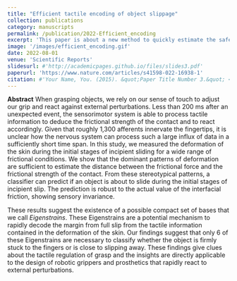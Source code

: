 ```yaml
---
title: "Efficient tactile encoding of object slippage"
collection: publications
category: manuscripts
permalink: /publication/2022-Efficient_encoding
excerpt: 'This paper is about a new method to quickly estimate the safety margin before an object starts to slip.'
image: '/images/efficient_encoding.gif'
date: 2022-08-01
venue: 'Scientific Reports'
slidesurl: #'http://academicpages.github.io/files/slides3.pdf'
paperurl: 'https://www.nature.com/articles/s41598-022-16938-1'
citation: #'Your Name, You. (2015). &quot;Paper Title Number 3.&quot; <i>Journal 1</i>. 1(3).'
---
```


**Abstract** When grasping objects, we rely on our sense of touch to adjust our grip and react against external perturbations. Less than 200 ms after an unexpected event, the sensorimotor system is able to process tactile information to deduce the frictional strength of the contact and to react accordingly. Given that roughly 1,300 afferents innervate the fingertips, it is unclear how the nervous system can process such a large influx of data in a sufficiently short time span. In this study, we measured the deformation of the skin during the initial stages of incipient sliding for a wide range of frictional conditions. We show that the dominant patterns of deformation are sufficient to estimate the distance between the frictional force and the frictional strength of the contact. From these stereotypical patterns, a classifier can predict if an object is about to slide during the initial stages of incipient slip. The prediction is robust to the actual value of the interfacial friction, showing sensory invariance. 

These results suggest the existence of a possible compact set of bases that we call *Eigenstrains*. These Eigenstrains are a potential mechanism to rapidly decode the margin from full slip from the tactile information contained in the deformation of the skin. Our findings suggest that only 6 of these Eigenstrains are necessary to classify whether the object is firmly stuck to the fingers or is close to slipping away. These findings give clues about the tactile regulation of grasp and the insights are directly applicable to the design of robotic grippers and prosthetics that rapidly react to external perturbations.
